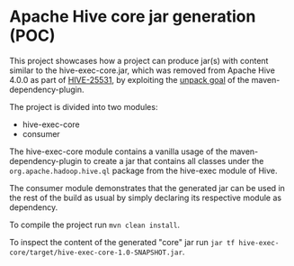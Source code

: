 # Apache Hive core jar generation (POC)

This project showcases how a project can produce jar(s) with content similar to the hive-exec-core.jar, which was
removed from Apache Hive 4.0.0 as part of [HIVE-25531](https://issues.apache.org/jira/browse/HIVE-25531), by exploiting
the [unpack goal](https://maven.apache.org/plugins/maven-dependency-plugin/usage.html#dependency:unpack) of the
maven-dependency-plugin.

The project is divided into two modules:
* hive-exec-core
* consumer

The hive-exec-core module contains a vanilla usage of the maven-dependency-plugin to create a jar that contains all
classes under the `org.apache.hadoop.hive.ql` package from the hive-exec module of Hive.

The consumer module demonstrates that the generated jar can be used in the rest of the build as usual by simply
declaring its respective module as dependency.

To compile the project run `mvn clean install`.

To inspect the content of the generated "core" jar run `jar tf hive-exec-core/target/hive-exec-core-1.0-SNAPSHOT.jar`.
